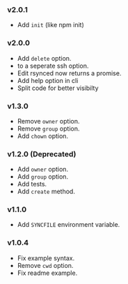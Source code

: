 ### v2.0.1

* Add `init` (like npm init)

### v2.0.0

* Add `delete` option.
* to a seperate ssh option.
* Edit rsynced now returns a promise.
* Add help option in cli
* Split code for better visibilty

### v1.3.0

* Remove `owner` option.
* Remove `group` option.
* Add `chown` option.

### v1.2.0 (Deprecated)

* Add `owner` option.
* Add `group` option.
* Add tests.
* Add `create` method.

### v1.1.0

* Add `SYNCFILE` environment variable.

### v1.0.4

* Fix example syntax.
* Remove `cwd` option.
* Fix readme example.
